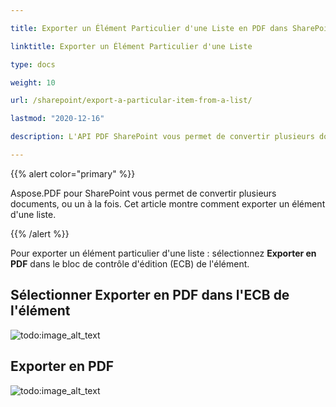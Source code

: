 ```yaml
---

title: Exporter un Élément Particulier d'une Liste en PDF dans SharePoint

linktitle: Exporter un Élément Particulier d'une Liste

type: docs

weight: 10

url: /sharepoint/export-a-particular-item-from-a-list/

lastmod: "2020-12-16"

description: L'API PDF SharePoint vous permet de convertir plusieurs documents, ou un à la fois en PDF comme indiqué dans cet article.

---
```




{{% alert color="primary" %}}



Aspose.PDF pour SharePoint vous permet de convertir plusieurs documents, ou un à la fois. Cet article montre comment exporter un élément d'une liste.



{{% /alert %}}



Pour exporter un élément particulier d'une liste : sélectionnez **Exporter en PDF** dans le bloc de contrôle d'édition (ECB) de l'élément.



## **Sélectionner Exporter en PDF dans l'ECB de l'élément**



![todo:image_alt_text](export-a-particular-item-from-a-list_1.png)







## **Exporter en PDF**



![todo:image_alt_text](export-a-particular-item-from-a-list_2.png)